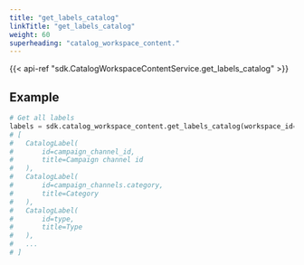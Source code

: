 ```yaml
---
title: "get_labels_catalog"
linkTitle: "get_labels_catalog"
weight: 60
superheading: "catalog_workspace_content."
---
```


{{< api-ref "sdk.CatalogWorkspaceContentService.get_labels_catalog" >}}

## Example

```python
# Get all labels
labels = sdk.catalog_workspace_content.get_labels_catalog(workspace_id="123")
# [
#   CatalogLabel(
#       id=campaign_channel_id,
#       title=Campaign channel id
#   ),
#   CatalogLabel(
#       id=campaign_channels.category,
#       title=Category
#   ),
#   CatalogLabel(
#       id=type,
#       title=Type
#   ),
#   ...
# ]
```
